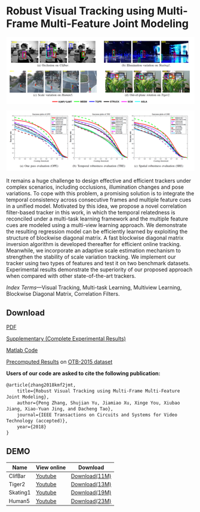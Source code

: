 

# Robust Visual Tracking using Multi-Frame Multi-Feature Joint Modeling

![KMTMVtracking1](images/img1.png)

![KMTMVtracking2](images/img2.png)

It remains a huge challenge to design effective and efficient trackers under complex scenarios, including occlusions, illumination changes and pose variations. To cope with this problem, a promising solution is to integrate the temporal consistency across consecutive frames and multiple feature cues in a unified model. Motivated by this idea, we propose a novel correlation filter-based tracker in this work, in which the temporal relatedness is reconciled under a multi-task learning framework and the multiple feature cues are modeled using a multi-view learning approach. We demonstrate the resulting regression model can be efficiently learned by exploiting the structure of blockwise diagonal matrix. A fast blockwise diagonal matrix inversion algorithm is developed thereafter for efficient online tracking. Meanwhile, we incorporate an adaptive scale estimation mechanism to strengthen the stability of scale variation tracking. We implement our tracker using two types of features and test it on two benchmark datasets. Experimental results demonstrate the superiority of our proposed approach when compared with other state-of-the-art trackers.

_Index Terms_—Visual Tracking, Multi-task Learning, Multiview Learning, Blockwise Diagonal Matrix, Correlation Filters.



## Download

[PDF](https://github.com/dscv-lab/KMF2JMTtracking/releases/download/V1.0/KMF2JMTtracking.pdf)

[Supplementary (Complete Experimental Results)](https://github.com/dscv-lab/KMF2JMTtracking/releases/download/V1.0/supplementary_material.pdf)

[Matlab Code](https://github.com/dscv-lab/KMF2JMTtracking/releases/download/V1.0/code.zip)

[Precomputed Results](https://github.com/dscv-lab/KMF2JMTtracking/releases/download/V1.0/results.tar.gz) on [OTB-2015 dataset](http://cvlab.hanyang.ac.kr/tracker_benchmark/datasets.html)

**Users of our code are asked to cite the following publication:**

```
@article{zhang2018kmf2jmt,
    title={Robust Visual Tracking using Multi-Frame Multi-Feature Joint Modeling},
    author={Peng Zhang, Shujian Yu, Jiamiao Xu, Xinge You, Xiubao Jiang, Xiao-Yuan Jing, and Dacheng Tao},
    journal={IEEE Transactions on Circuits and Systems for Video Technology (accepted)},
    year={2018}
}
```



## DEMO

| Name     | View online                                          | Download                                                     |
| -------- | ---------------------------------------------------- | ------------------------------------------------------------ |
| ClifBar  | [Youtube](https://www.youtube.com/embed/ysvYw_iiLs4) | [Download(11M)](https://1drv.ms/v/s!Ar1lIHksKLYAkm4lfTsG4GoEZwhG) |
| Tiger2   | [Youtube](https://www.youtube.com/embed/hUIAfKHfXRw) | [Download(13M)](https://1drv.ms/v/s!Ar1lIHksKLYAkmxjBlPhJ8Ex_BhA) |
| Skating1 | [Youtube](https://www.youtube.com/embed/Rv5fofYrrDM) | [Download(19M)](https://1drv.ms/v/s!Ar1lIHksKLYAkm2XL8SMDS40OTFG) |
| Human5   | [Youtube](https://www.youtube.com/embed/1YLvFNRT_6A) | [Download(23M)](https://1drv.ms/v/s!Ar1lIHksKLYAkm95ZU6lEoOU4rhr) |

